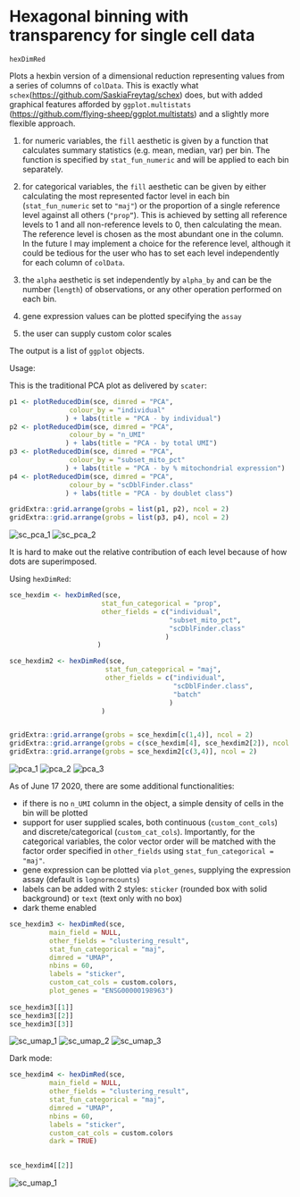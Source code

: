 # Hexagonal binning with transparency for single cell data


`hexDimRed`


Plots a hexbin version of a dimensional reduction representing values from a series of columns of `colData`.
This is exactly what `schex`(https://github.com/SaskiaFreytag/schex) does, but with added graphical features afforded by `ggplot.multistats` (https://github.com/flying-sheep/ggplot.multistats) and a slightly more flexible approach.

1) for numeric variables, the `fill` aesthetic is given by a function that calculates summary statistics (e.g. mean, median, var) per bin. The function is specified by `stat_fun_numeric` and will be applied to each bin separately.

2) for categorical variables, the `fill` aesthetic can be given by either calculating the most represented factor level in each bin (`stat_fun_numeric` set to `"maj"`) or the proportion of a single reference level against all others (`"prop“`). This is achieved by setting all reference levels to 1 and all non-reference levels to 0, then calculating the mean. The reference level is chosen as the most abundant one in the column. In the future I may implement a choice for the reference level, although it could be tedious for the user who has to set each level independently for each column of `colData`.

3) the `alpha` aesthetic is set independently by `alpha_by` and can be the number (`length`) of observations, or any other operation performed on each bin.

4) gene expression values can be plotted specifying the `assay`

5) the user can supply custom color scales

The output is a list of `ggplot` objects.

Usage:

This is the traditional PCA plot as delivered by `scater`:

```r
p1 <- plotReducedDim(sce, dimred = "PCA", 
               colour_by = "individual"
              ) + labs(title = "PCA - by individual")
p2 <- plotReducedDim(sce, dimred = "PCA", 
               colour_by = "n_UMI"
              ) + labs(title = "PCA - by total UMI")
p3 <- plotReducedDim(sce, dimred = "PCA", 
               colour_by = "subset_mito_pct"
              ) + labs(title = "PCA - by % mitochondrial expression")
p4 <- plotReducedDim(sce, dimred = "PCA", 
               colour_by = "scDblFinder.class"
              ) + labs(title = "PCA - by doublet class")

gridExtra::grid.arrange(grobs = list(p1, p2), ncol = 2)
gridExtra::grid.arrange(grobs = list(p3, p4), ncol = 2)
```

![sc_pca_1](/figures/sc_pca1.png)
![sc_pca_2](/figures/sc_pca2.png)


It is hard to make out the relative contribution of each level because of how dots are superimposed.


Using `hexDimRed`:


```r
sce_hexdim <- hexDimRed(sce, 
                       stat_fun_categorical = "prop", 
                       other_fields = c("individual", 
                                        "subset_mito_pct", 
                                        "scDblFinder.class"
                                       )
                      )

sce_hexdim2 <- hexDimRed(sce, 
                        stat_fun_categorical = "maj", 
                        other_fields = c("individual", 
                                         "scDblFinder.class",
                                         "batch"
                                        )
                       )


gridExtra::grid.arrange(grobs = sce_hexdim[c(1,4)], ncol = 2)
gridExtra::grid.arrange(grobs = c(sce_hexdim[4], sce_hexdim2[2]), ncol = 2)
gridExtra::grid.arrange(grobs = sce_hexdim2[c(3,4)], ncol = 2)
```

![pca_1](/figures/pca1.png)
![pca_2](/figures/pca2.png)
![pca_3](/figures/pca3.png)

As of June 17 2020, there are some additional functionalities:

- if there is no `n_UMI` column in the object, a simple density of cells in the bin will be plotted
- support for user supplied scales, both continuous (`custom_cont_cols`) and discrete/categorical (`custom_cat_cols`). Importantly, for the categorical variables, the color vector order will be matched with the factor order specified in `other_fields` using `stat_fun_categorical = "maj"`.
- gene expression can be plotted via `plot_genes`, supplying the expression assay (default is `lognormcounts`)
- labels can be added with 2 styles: `sticker` (rounded box with solid background) or `text` (text only with no box)
- dark theme enabled

```r
sce_hexdim3 <- hexDimRed(sce, 
          main_field = NULL,
          other_fields = "clustering_result", 
          stat_fun_categorical = "maj", 
          dimred = "UMAP", 
          nbins = 60,
          labels = "sticker",
          custom_cat_cols = custom.colors,
          plot_genes = "ENSG00000198963")
          
sce_hexdim3[[1]]
sce_hexdim3[[2]]
sce_hexdim3[[3]]
```
![sc_umap_1](/figures/sc_umap_1.png)
![sc_umap_2](/figures/sc_umap_2.png)
![sc_umap_3](/figures/sc_umap_3.png)


Dark mode:

```r
sce_hexdim4 <- hexDimRed(sce, 
          main_field = NULL,
          other_fields = "clustering_result", 
          stat_fun_categorical = "maj", 
          dimred = "UMAP", 
          nbins = 60,
          labels = "sticker",
          custom_cat_cols = custom.colors
          dark = TRUE)
          

sce_hexdim4[[2]]
```

![sc_umap_1](/figures/sc_umap_4.png)
